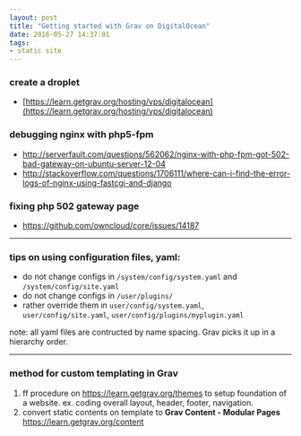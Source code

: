 ```yaml
---
layout: post
title: "Getting started with Grav on DigitalOcean"
date: 2016-05-27 14:37:01
tags:
- static site
---
```


### create a droplet

- [https://learn.getgrav.org/hosting/vps/digitalocean](https://learn.getgrav.org/hosting/vps/digitalocean)

### debugging nginx with php5-fpm

- http://serverfault.com/questions/562062/nginx-with-php-fpm-got-502-bad-gateway-on-ubuntu-server-12-04
- http://stackoverflow.com/questions/1706111/where-can-i-find-the-error-logs-of-nginx-using-fastcgi-and-django

### fixing php 502 gateway page

- https://github.com/owncloud/core/issues/14187

-----

### tips on using configuration files, yaml:

- do not change configs in `/system/config/system.yaml` and `/system/config/site.yaml`
- do not change configs in `/user/plugins/`
- rather override them in `user/config/system.yaml`, `user/config/site.yaml`, `user/config/plugins/myplugin.yaml`

note: all yaml files are contructed by name spacing. Grav picks it up in a hierarchy order.

-----

### method for custom templating in Grav

1. ff procedure on https://learn.getgrav.org/themes to setup foundation of a website. ex. coding overall layout, header, footer, navigation.
2. convert static contents on template to **Grav Content - Modular Pages** https://learn.getgrav.org/content
